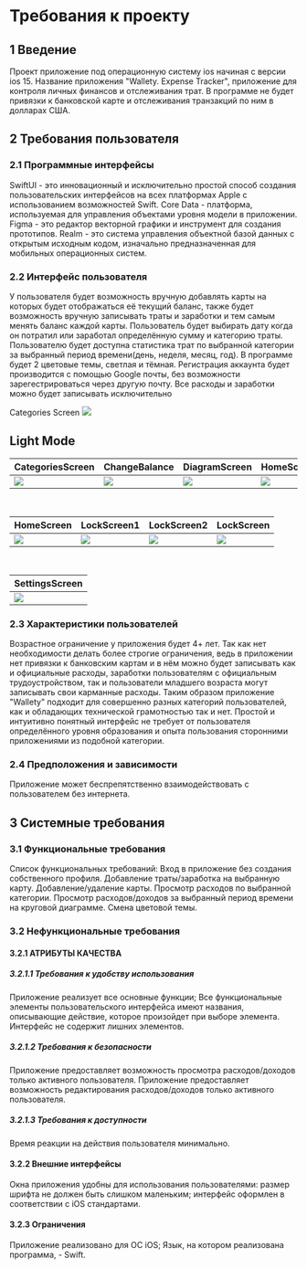 # Требования к проекту
## 1 Введение
Проект приложение под операционную систему ios начиная с версии ios 15. Название приложения "Wallety. Expense Tracker", приложение для контроля личных финансов и отслеживания трат. В программе не будет привязки к банковской карте и отслеживания транзакций по ним в долларах США. 
## 2 Требования пользователя
### 2.1 Программные интерфейсы
SwiftUI - это инновационный и исключительно простой способ создания пользовательских интерфейсов на всех платформах Apple с использованием возможностей Swift.
Core Data - платформа, используемая для управления объектами уровня модели в приложении.
Figma - это редактор векторной графики и инструмент для создания прототипов.
Realm - это система управления объектной базой данных с открытым исходным кодом, изначально предназначенная для мобильных операционных систем.
### 2.2 Интерфейс пользователя
У пользователя будет возможность вручную добавлять карты на которых будет отображаться её текущий баланс, также будет возможность вручную записывать траты и заработки и тем самым менять баланс каждой карты. Пользователь будет выбирать дату когда он потратил или заработал определённую сумму и категорию траты. Пользователю будет доступна статистика трат по выбранной категории за выбранный период времени(день, неделя, месяц, год). В программе будет 2 цветовые темы, светлая и тёмная. Регистрация аккаунта будет производится с помощью Google почты, без возможности зарегестрироваться через другую почту. Все расходы и заработки можно будет записывать исключительно

Categories Screen
![](https://github.com/pshptr/Wallety-ExpenseTracker/blob/main/art/CategoriesScreen.png)


## Light Mode 
CategoriesScreen | ChangeBalance | DiagramScreen | HomeScreen1
--- | --- | --- |--- 
![](https://github.com/pshptr/Wallety-ExpenseTracker/blob/main/art/CategoriesScreen.png) | ![](https://github.com/pshptr/Wallety-ExpenseTracker/blob/main/art/ChangeBalance.png) | ![](https://github.com/pshptr/Wallety-ExpenseTracker/blob/main/art/DiagramScreen.png) | ![](https://github.com/pshptr/Wallety-ExpenseTracker/blob/main/art/HomeScreen-1.png) |

<br />

HomeScreen | LockScreen1 | LockScreen2 | LockScreen
--- | --- | --- |---
![](https://github.com/pshptr/Wallety-ExpenseTracker/blob/main/art/HomeScreen.png) | ![](https://github.com/pshptr/Wallety-ExpenseTracker/blob/main/art/LockScreen-1.png) | ![](https://github.com/pshptr/Wallety-ExpenseTracker/blob/main/art/LockScreen-2.png) | ![](https://github.com/pshptr/Wallety-ExpenseTracker/blob/main/art/LockScreen.png) |

<br />

SettingsScreen |
--- |
![](https://github.com/pshptr/Wallety-ExpenseTracker/blob/main/art/SettingsScreen.png) |


### 2.3 Характеристики пользователей
Возрастное ограничение у приложения будет 4+ лет. Так как нет необходимости делать более строгие ограничения, ведь в приложении нет привязки к банковским картам и в нём можно будет записывать как и официальные расходы, заработки пользователям с официальным трудоустройством, так и пользователи младшего возраста могут записывать свои карманные расходы. Таким образом приложение "Wallety" подходит для совершенно разных категорий пользователей, как и обладающих технической грамотностью так и нет. Простой и интуитивно понятный интерфейс не требует от пользователя определённого уровня образования и опыта пользования сторонними приложениями из подобной категории.
### 2.4 Предположения и зависимости
Приложение может беспрепятственно взаимодействовать с пользователем без интернета.
## 3 Системные требования
### 3.1 Функциональные требования
Список функциональных требований:
Вход в приложение без создания собственного профиля.
Добавление траты/заработка на выбранную карту.
Добавление/удаление карты.
Просмотр расходов по выбранной категории.
Просмотр расходов/доходов за выбранный период времени на круговой диаграмме.
Смена цветовой темы.
### 3.2 Нефункциональные требования
#### 3.2.1 АТРИБУТЫ КАЧЕСТВА
##### 3.2.1.1 Требования к удобству использования
Приложение реализует все основные функции;
Все функциональные элементы пользовательского интерфейса имеют названия, описывающие действие, которое произойдет при выборе элемента.
Интерфейс не содержит лишних элементов.
##### 3.2.1.2 Требования к безопасности
Приложение предоставляет возможность просмотра расходов/доходов только активного пользователя.
Приложение предоставляет возможность редактирования расходов/доходов только активного пользователя.







##### 3.2.1.3 Требования к доступности
Время реакции на действия пользователя минимально.
#### 3.2.2 Внешние интерфейсы
Окна приложения удобны для использования пользователями:
размер шрифта не должен быть слишком маленьким;
интерфейс оформлен в соответствии с iOS стандартами.
#### 3.2.3 Ограничения
Приложение реализовано для ОС iOS;
Язык, на котором реализована программа, - Swift.
